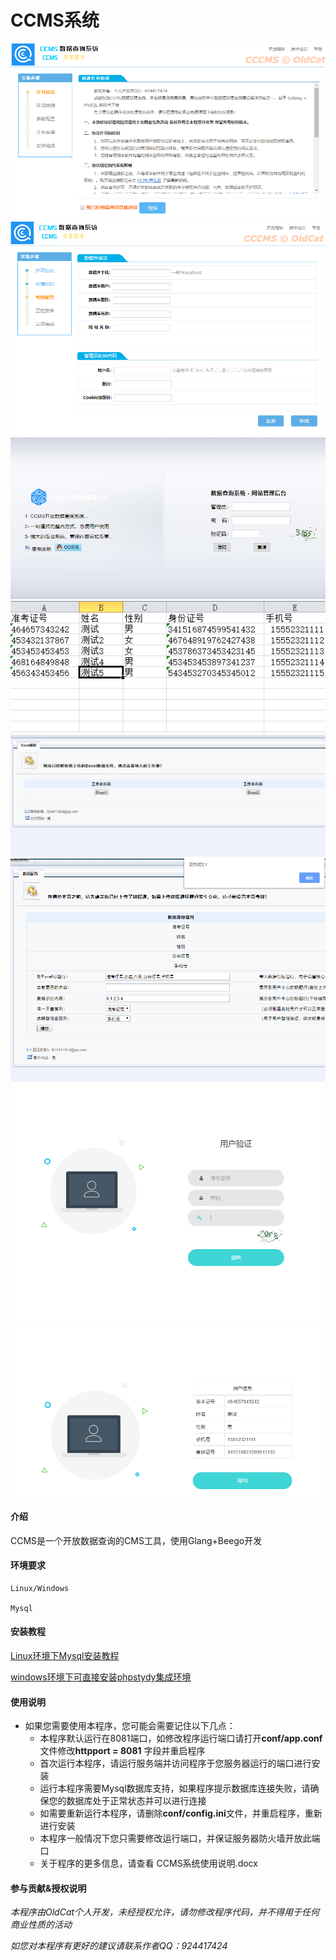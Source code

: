 # CCMS系统
![my-logo.png](./image/1.png "my-img")
![my-logo.png](./image/2.png "my-img")
![my-logo.png](./image/3.png "my-img")
![my-logo.png](./image/7.png "my-img")
![my-logo.png](./image/4.png "my-img")
![my-logo.png](./image/5.png "my-img")
![my-logo.png](./image/6.png "my-img")
![my-logo.png](./image/8.png "my-img")
#### 介绍
CCMS是一个开放数据查询的CMS工具，使用Glang+Beego开发
#### 环境要求
    Linux/Windows

    Mysql
    

#### 安装教程

[Linux环境下Mysql安装教程](https://blog.csdn.net/andyzhaojianhui/article/details/82699309)

[windows环境下可直接安装phpstydy集成环境](https://blog.csdn.net/xiaopingga/article/details/79493727)


#### 使用说明

+ 如果您需要使用本程序，您可能会需要记住以下几点：
   + 本程序默认运行在8081端口，如修改程序运行端口请打开**conf/app.conf**文件修改**httpport = 8081** 字段并重启程序
   + 首次运行本程序，请运行服务端并访问程序于您服务器运行的端口进行安装
   + 运行本程序需要Mysql数据库支持，如果程序提示数据库连接失败，请确保您的数据库处于正常状态并可以进行连接
   + 如需要重新运行本程序，请删除**conf/config.ini**文件，并重启程序，重新进行安装
   + 本程序一般情况下您只需要修改运行端口，并保证服务器防火墙开放此端口
   + 关于程序的更多信息，请查看  CCMS系统使用说明.docx
   
#### 参与贡献&授权说明

*本程序由OldCat个人开发，未经授权允许，请勿修改程序代码，并不得用于任何商业性质的活动*

*如您对本程序有更好的建议请联系作者QQ：924417424*

